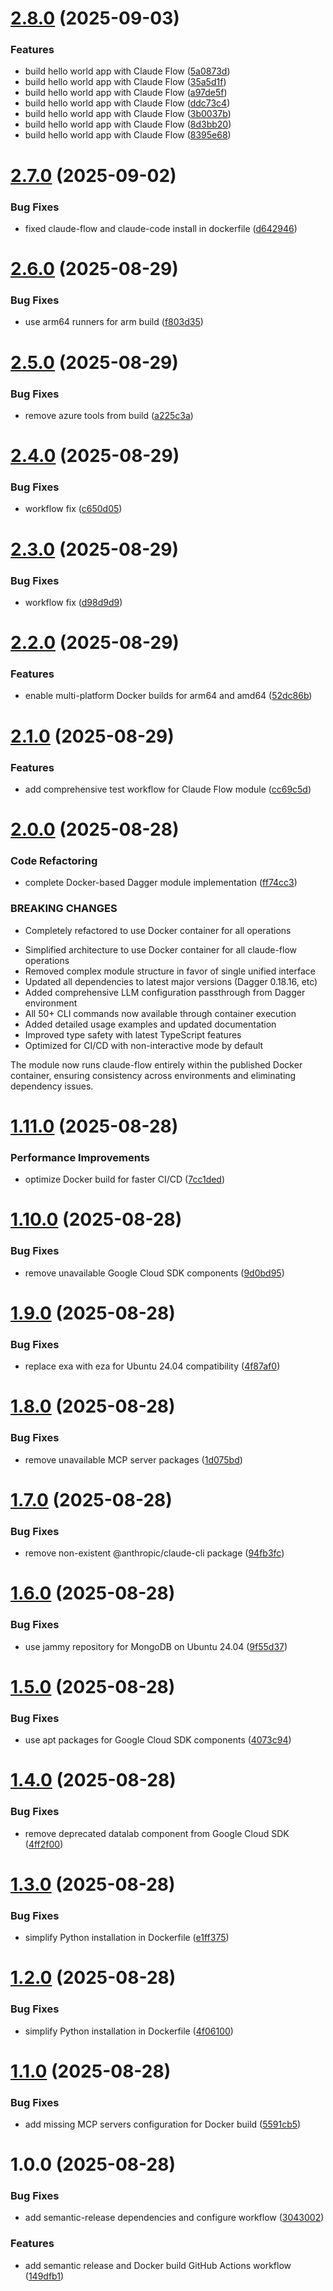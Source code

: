 # [2.8.0](https://github.com/liamhelmer/claude-flow-dagger/compare/v2.7.0...v2.8.0) (2025-09-03)


### Features

* build hello world app with Claude Flow ([5a0873d](https://github.com/liamhelmer/claude-flow-dagger/commit/5a0873d105cd2c2440851ad3a017ad42c73d143f))
* build hello world app with Claude Flow ([35a5d1f](https://github.com/liamhelmer/claude-flow-dagger/commit/35a5d1fce2c51308ed1cc49dce1cdad407ae7135))
* build hello world app with Claude Flow ([a97de5f](https://github.com/liamhelmer/claude-flow-dagger/commit/a97de5f71b0061f9b72afef72887fafbbadd06fb))
* build hello world app with Claude Flow ([ddc73c4](https://github.com/liamhelmer/claude-flow-dagger/commit/ddc73c4970b349955d0933680868ef6e286f522f))
* build hello world app with Claude Flow ([3b0037b](https://github.com/liamhelmer/claude-flow-dagger/commit/3b0037be6ccb8e20e9dfea5c687aafdad3d866c2))
* build hello world app with Claude Flow ([8d3bb20](https://github.com/liamhelmer/claude-flow-dagger/commit/8d3bb20cebf5b473e1055fa855828bb0798c123c))
* build hello world app with Claude Flow ([8395e68](https://github.com/liamhelmer/claude-flow-dagger/commit/8395e68847013ec4865b1dbfbffaca7e2c0a9c82))

# [2.7.0](https://github.com/liamhelmer/claude-flow-dagger/compare/v2.6.0...v2.7.0) (2025-09-02)


### Bug Fixes

* fixed claude-flow and claude-code install in dockerfile ([d642946](https://github.com/liamhelmer/claude-flow-dagger/commit/d642946badf1473872c0fa6fa281d54a216d289e))

# [2.6.0](https://github.com/liamhelmer/claude-flow-dagger/compare/v2.5.0...v2.6.0) (2025-08-29)


### Bug Fixes

* use arm64 runners for arm build ([f803d35](https://github.com/liamhelmer/claude-flow-dagger/commit/f803d356640a6067fd6f26ed5a15d3604b0c950f))

# [2.5.0](https://github.com/liamhelmer/claude-flow-dagger/compare/v2.4.0...v2.5.0) (2025-08-29)


### Bug Fixes

* remove azure tools from build ([a225c3a](https://github.com/liamhelmer/claude-flow-dagger/commit/a225c3ad2dda6719142f377e3262c12e2015f434))

# [2.4.0](https://github.com/liamhelmer/claude-flow-dagger/compare/v2.3.0...v2.4.0) (2025-08-29)


### Bug Fixes

* workflow fix ([c650d05](https://github.com/liamhelmer/claude-flow-dagger/commit/c650d05279bb96f2273a529e0a112c3d077c2195))

# [2.3.0](https://github.com/liamhelmer/claude-flow-dagger/compare/v2.2.0...v2.3.0) (2025-08-29)


### Bug Fixes

* workflow fix ([d98d9d9](https://github.com/liamhelmer/claude-flow-dagger/commit/d98d9d9602e68052d669b65b3b008f7d37c1f5a6))

# [2.2.0](https://github.com/liamhelmer/claude-flow-dagger/compare/v2.1.0...v2.2.0) (2025-08-29)


### Features

* enable multi-platform Docker builds for arm64 and amd64 ([52dc86b](https://github.com/liamhelmer/claude-flow-dagger/commit/52dc86b9699d30133841354eb44d7972c52f2fcb))

# [2.1.0](https://github.com/liamhelmer/claude-flow-dagger/compare/v2.0.0...v2.1.0) (2025-08-29)


### Features

* add comprehensive test workflow for Claude Flow module ([cc69c5d](https://github.com/liamhelmer/claude-flow-dagger/commit/cc69c5d38bcb536ee59f36e36734fc0db5d4f14c))

# [2.0.0](https://github.com/liamhelmer/claude-flow-dagger/compare/v1.11.0...v2.0.0) (2025-08-28)


### Code Refactoring

* complete Docker-based Dagger module implementation ([ff74cc3](https://github.com/liamhelmer/claude-flow-dagger/commit/ff74cc333380c71c25454204280b0fac324b8c0b))


### BREAKING CHANGES

* Completely refactored to use Docker container for all operations

- Simplified architecture to use Docker container for all claude-flow operations
- Removed complex module structure in favor of single unified interface
- Updated all dependencies to latest major versions (Dagger 0.18.16, etc)
- Added comprehensive LLM configuration passthrough from Dagger environment
- All 50+ CLI commands now available through container execution
- Added detailed usage examples and updated documentation
- Improved type safety with latest TypeScript features
- Optimized for CI/CD with non-interactive mode by default

The module now runs claude-flow entirely within the published Docker container,
ensuring consistency across environments and eliminating dependency issues.

# [1.11.0](https://github.com/liamhelmer/claude-flow-dagger/compare/v1.10.0...v1.11.0) (2025-08-28)


### Performance Improvements

* optimize Docker build for faster CI/CD ([7cc1ded](https://github.com/liamhelmer/claude-flow-dagger/commit/7cc1ded4a365e16c1368a242742d18674954307f))

# [1.10.0](https://github.com/liamhelmer/claude-flow-dagger/compare/v1.9.0...v1.10.0) (2025-08-28)


### Bug Fixes

* remove unavailable Google Cloud SDK components ([9d0bd95](https://github.com/liamhelmer/claude-flow-dagger/commit/9d0bd959b8aa338935a1a154bc1ae9c01eeffc06))

# [1.9.0](https://github.com/liamhelmer/claude-flow-dagger/compare/v1.8.0...v1.9.0) (2025-08-28)


### Bug Fixes

* replace exa with eza for Ubuntu 24.04 compatibility ([4f87af0](https://github.com/liamhelmer/claude-flow-dagger/commit/4f87af0d4b3af71eb411b111f334cf599244fcab))

# [1.8.0](https://github.com/liamhelmer/claude-flow-dagger/compare/v1.7.0...v1.8.0) (2025-08-28)


### Bug Fixes

* remove unavailable MCP server packages ([1d075bd](https://github.com/liamhelmer/claude-flow-dagger/commit/1d075bdf2af94a86183b72571b50999c1105201a))

# [1.7.0](https://github.com/liamhelmer/claude-flow-dagger/compare/v1.6.0...v1.7.0) (2025-08-28)


### Bug Fixes

* remove non-existent @anthropic/claude-cli package ([94fb3fc](https://github.com/liamhelmer/claude-flow-dagger/commit/94fb3fcb073fffc6ce05fd9171b01943fab2f8b7))

# [1.6.0](https://github.com/liamhelmer/claude-flow-dagger/compare/v1.5.0...v1.6.0) (2025-08-28)


### Bug Fixes

* use jammy repository for MongoDB on Ubuntu 24.04 ([9f55d37](https://github.com/liamhelmer/claude-flow-dagger/commit/9f55d3744daded962a0c3285eb7a3c509406e027))

# [1.5.0](https://github.com/liamhelmer/claude-flow-dagger/compare/v1.4.0...v1.5.0) (2025-08-28)


### Bug Fixes

* use apt packages for Google Cloud SDK components ([4073c94](https://github.com/liamhelmer/claude-flow-dagger/commit/4073c9420b7a871eaccbb53329317dee435cb453))

# [1.4.0](https://github.com/liamhelmer/claude-flow-dagger/compare/v1.3.0...v1.4.0) (2025-08-28)


### Bug Fixes

* remove deprecated datalab component from Google Cloud SDK ([4ff2f00](https://github.com/liamhelmer/claude-flow-dagger/commit/4ff2f00f351045b16ee386cf7435833bc1975203))

# [1.3.0](https://github.com/liamhelmer/claude-flow-dagger/compare/v1.2.0...v1.3.0) (2025-08-28)


### Bug Fixes

* simplify Python installation in Dockerfile ([e1ff375](https://github.com/liamhelmer/claude-flow-dagger/commit/e1ff37595088437867fa5e02c132160639b3eca8))

# [1.2.0](https://github.com/liamhelmer/claude-flow-dagger/compare/v1.1.0...v1.2.0) (2025-08-28)


### Bug Fixes

* simplify Python installation in Dockerfile ([4f06100](https://github.com/liamhelmer/claude-flow-dagger/commit/4f06100d9e55841e4bd87141d21b8d360581f50c))

# [1.1.0](https://github.com/liamhelmer/claude-flow-dagger/compare/v1.0.0...v1.1.0) (2025-08-28)


### Bug Fixes

* add missing MCP servers configuration for Docker build ([5591cb5](https://github.com/liamhelmer/claude-flow-dagger/commit/5591cb5a3cb697d2b54753b0824f8ab969c3b0bd))

# 1.0.0 (2025-08-28)


### Bug Fixes

* add semantic-release dependencies and configure workflow ([3043002](https://github.com/liamhelmer/claude-flow-dagger/commit/304300279068e5c949627581d9a4317599191a82))


### Features

* add semantic release and Docker build GitHub Actions workflow ([149dfb1](https://github.com/liamhelmer/claude-flow-dagger/commit/149dfb18b1bd7933135c67d2c0574e1a5b783157))
